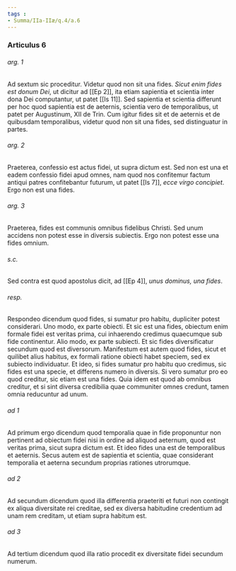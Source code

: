 ```yaml
---
tags : 
- Summa/IIa-IIæ/q.4/a.6
---
```


### Articulus 6

###### arg. 1
Ad sextum sic proceditur. Videtur quod non sit una fides. *Sicut enim fides est donum Dei*, ut dicitur ad [[Ep 2]], ita etiam sapientia et scientia inter dona Dei computantur, ut patet [[Is 11]]. Sed sapientia et scientia differunt per hoc quod sapientia est de aeternis, scientia vero de temporalibus, ut patet per Augustinum, XII de Trin. Cum igitur fides sit et de aeternis et de quibusdam temporalibus, videtur quod non sit una fides, sed distinguatur in partes.

###### arg. 2
Praeterea, confessio est actus fidei, ut supra dictum est. Sed non est una et eadem confessio fidei apud omnes, nam quod nos confitemur factum antiqui patres confitebantur futurum, ut patet [[Is 7]], *ecce virgo concipiet*. Ergo non est una fides.

###### arg. 3
Praeterea, fides est communis omnibus fidelibus Christi. Sed unum accidens non potest esse in diversis subiectis. Ergo non potest esse una fides omnium.

###### s.c.
Sed contra est quod apostolus dicit, ad [[Ep 4]], *unus dominus, una fides*.

###### resp.
Respondeo dicendum quod fides, si sumatur pro habitu, dupliciter potest considerari. Uno modo, ex parte obiecti. Et sic est una fides, obiectum enim formale fidei est veritas prima, cui inhaerendo credimus quaecumque sub fide continentur. Alio modo, ex parte subiecti. Et sic fides diversificatur secundum quod est diversorum. Manifestum est autem quod fides, sicut et quilibet alius habitus, ex formali ratione obiecti habet speciem, sed ex subiecto individuatur. Et ideo, si fides sumatur pro habitu quo credimus, sic fides est una specie, et differens numero in diversis. Si vero sumatur pro eo quod creditur, sic etiam est una fides. Quia idem est quod ab omnibus creditur, et si sint diversa credibilia quae communiter omnes credunt, tamen omnia reducuntur ad unum.

###### ad 1
Ad primum ergo dicendum quod temporalia quae in fide proponuntur non pertinent ad obiectum fidei nisi in ordine ad aliquod aeternum, quod est veritas prima, sicut supra dictum est. Et ideo fides una est de temporalibus et aeternis. Secus autem est de sapientia et scientia, quae considerant temporalia et aeterna secundum proprias rationes utrorumque.

###### ad 2
Ad secundum dicendum quod illa differentia praeteriti et futuri non contingit ex aliqua diversitate rei creditae, sed ex diversa habitudine credentium ad unam rem creditam, ut etiam supra habitum est.

###### ad 3
Ad tertium dicendum quod illa ratio procedit ex diversitate fidei secundum numerum.

